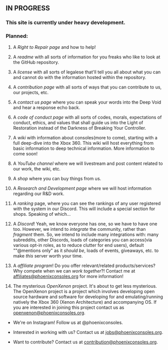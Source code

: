 ## IN PROGRESS

### This site is currently under heavy development. 

### Planned: 

1. A *Right to Repair page* and how to help!
2. A *readme* with all sorts of information for you freaks who like to look at the GitHub repository.

3. A *license* with all sorts of legalese that'll tell you all about what you can and cannot do with the information hosted within the repository.

4. A *contribution page* with all sorts of ways that you can contribute to us, our projects, etc.

5. A *contact us page* where you can speak your words into the Deep Void and hear a response echo back.

6. A *code of conduct page* with all sorts of codes, morals, expectations of conduct, ethics, and values that shall guide us into the Light of Restoration instead of the Darkness of Breaking Your Controller.

7. A *wiki* with information about consoles(more to come), starting with a full deep-dive into the Xbox 360. This wiki will host everything from basic information to deep technical information. More information to come soon!

8. A *YouTube channel* where we will livestream and post content related to our work, the wiki, etc.

9. A *shop* where you can buy things from us.

10. A *Research and Development page* where we will host information regarding our R&D work.

11. A *ranking* page, where you can see the rankings of any user registered with the system in our Discord. This will include a special section for shops. Speaking of which...

12. A *Discord*! Yeah, we know everyone has one, so we have to have one too. However, we intend to *integrate* the community, rather than *fragment* them. So, we intend to include many integrations with: many subreddits, other Discords, loads of categories you can access(via various opt-in roles, as to reduce clutter for end users), default ""@mentions only" as it *should be*, loads of events, giveaways, etc. to make *this* server worth your time.

13. A *affiliate program*! Do you offer relevant/related products/services? Why compete when we can *work together*?! Contact me at affiliates@phoenixconsoles.org for more information!

14. The mysterious *OpenXenon* project. It's about to get less mysterious. The OpenXenon project is a project which involves developing open source hardware and software for developing for and emulating/running natively the Xbox 360 (Xenon Architecture) and accompanying OS. If you are interested in joining this project contact us as openxenon@phoenixconsoles.org.




- We're on Instagram! Follow us at @phoenixconsoles.

- Interested in working with us? Contact us at jobs@phoenixconsoles.org.

- Want to contribute? Contact us at contribution@phoenixconsoles.org.


